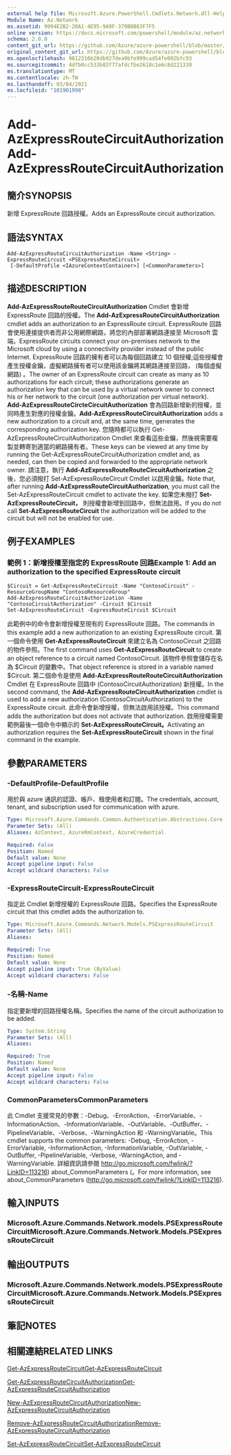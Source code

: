 ```yaml
---
external help file: Microsoft.Azure.PowerShell.Cmdlets.Network.dll-Help.xml
Module Name: Az.Network
ms.assetid: 9994E2B2-20A1-4E95-9A9F-379B8B63F7F5
online version: https://docs.microsoft.com/powershell/module/az.network/add-azexpressroutecircuitauthorization
schema: 2.0.0
content_git_url: https://github.com/Azure/azure-powershell/blob/master/src/Network/Network/help/Add-AzExpressRouteCircuitAuthorization.md
original_content_git_url: https://github.com/Azure/azure-powershell/blob/master/src/Network/Network/help/Add-AzExpressRouteCircuitAuthorization.md
ms.openlocfilehash: 9812316b20db927dea9bfe999cad54fe002bfc93
ms.sourcegitcommit: 4dfb0cc533b83f77afdcfbe2618c1e6c8d221330
ms.translationtype: MT
ms.contentlocale: zh-TW
ms.lasthandoff: 03/04/2021
ms.locfileid: "101901998"
---
```

# <span data-ttu-id="f4efe-101">Add-AzExpressRouteCircuitAuthorization</span><span class="sxs-lookup"><span data-stu-id="f4efe-101">Add-AzExpressRouteCircuitAuthorization</span></span>

## <span data-ttu-id="f4efe-102">簡介</span><span class="sxs-lookup"><span data-stu-id="f4efe-102">SYNOPSIS</span></span>
<span data-ttu-id="f4efe-103">新增 ExpressRoute 回路授權。</span><span class="sxs-lookup"><span data-stu-id="f4efe-103">Adds an ExpressRoute circuit authorization.</span></span>

## <span data-ttu-id="f4efe-104">語法</span><span class="sxs-lookup"><span data-stu-id="f4efe-104">SYNTAX</span></span>

```
Add-AzExpressRouteCircuitAuthorization -Name <String> -ExpressRouteCircuit <PSExpressRouteCircuit>
 [-DefaultProfile <IAzureContextContainer>] [<CommonParameters>]
```

## <span data-ttu-id="f4efe-105">描述</span><span class="sxs-lookup"><span data-stu-id="f4efe-105">DESCRIPTION</span></span>
<span data-ttu-id="f4efe-106">**Add-AzExpressRouteRouteCircuitAuthorization** Cmdlet 會新增 ExpressRoute 回路的授權。</span><span class="sxs-lookup"><span data-stu-id="f4efe-106">The **Add-AzExpressRouteCircuitAuthorization** cmdlet adds an authorization to an ExpressRoute circuit.</span></span> <span data-ttu-id="f4efe-107">ExpressRoute 回路會使用連接提供者而非公用網際網路，將您的內部部署網路連接至 Microsoft 雲端。</span><span class="sxs-lookup"><span data-stu-id="f4efe-107">ExpressRoute circuits connect your on-premises network to the Microsoft cloud by using a connectivity provider instead of the public Internet.</span></span> <span data-ttu-id="f4efe-108">ExpressRoute 回路的擁有者可以為每個回路建立 10 個授權;這些授權會產生授權金鑰，虛擬網路擁有者可以使用該金鑰將其網路連接至回路， (每個虛擬網路) 。</span><span class="sxs-lookup"><span data-stu-id="f4efe-108">The owner of an ExpressRoute circuit can create as many as 10 authorizations for each circuit; these authorizations generate an authorization key that can be used by a virtual network owner to connect his or her network to the circuit (one authorization per virtual network).</span></span> <span data-ttu-id="f4efe-109">**Add-AzExpressRouteCircteCircuitAuthorization** 會為回路新增新的授權，並同時產生對應的授權金鑰。</span><span class="sxs-lookup"><span data-stu-id="f4efe-109">**Add-AzExpressRouteCircuitAuthorization** adds a new authorization to a circuit and, at the same time, generates the corresponding authorization key.</span></span> <span data-ttu-id="f4efe-110">您隨時都可以執行 Get-AzExpressRouteCircuitAuthorization Cmdlet 來查看這些金鑰，然後視需要複製並轉寄到適當的網路擁有者。</span><span class="sxs-lookup"><span data-stu-id="f4efe-110">These keys can be viewed at any time by running the Get-AzExpressRouteCircuitAuthorization cmdlet and, as needed, can then be copied and forwarded to the appropriate network owner.</span></span>
<span data-ttu-id="f4efe-111">請注意，執行 **Add-AzExpressRouteRouteCircuitAuthorization** 之後，您必須撥打 Set-AzExpressRouteCircuit Cmdlet 以啟用金鑰。</span><span class="sxs-lookup"><span data-stu-id="f4efe-111">Note that, after running **Add-AzExpressRouteCircuitAuthorization**, you must call the Set-AzExpressRouteCircuit cmdlet to activate the key.</span></span> <span data-ttu-id="f4efe-112">如果您未撥打 **Set-AzExpressRouteCircuit，** 則授權會新增到回路中，但無法啟用。</span><span class="sxs-lookup"><span data-stu-id="f4efe-112">If you do not call **Set-AzExpressRouteCircuit** the authorization will be added to the circuit but will not be enabled for use.</span></span>

## <span data-ttu-id="f4efe-113">例子</span><span class="sxs-lookup"><span data-stu-id="f4efe-113">EXAMPLES</span></span>

### <span data-ttu-id="f4efe-114">範例 1：新增授權至指定的 ExpressRoute 回路</span><span class="sxs-lookup"><span data-stu-id="f4efe-114">Example 1: Add an authorization to the specified ExpressRoute circuit</span></span>
```
$Circuit = Get-AzExpressRouteCircuit -Name "ContosoCircuit" -ResourceGroupName "ContosoResourceGroup"
Add-AzExpressRouteCircuitAuthorization -Name "ContosoCircuitAuthorization" -Circuit $Circuit
Set-AzExpressRouteCircuit -ExpressRouteCircuit $Circuit
```

<span data-ttu-id="f4efe-115">此範例中的命令會新增授權至現有的 ExpressRoute 回路。</span><span class="sxs-lookup"><span data-stu-id="f4efe-115">The commands in this example add a new authorization to an existing ExpressRoute circuit.</span></span> <span data-ttu-id="f4efe-116">第一個命令使用 **Get-AzExpressRouteCircuit** 來建立名為 ContosoCircuit 之回路的物件參照。</span><span class="sxs-lookup"><span data-stu-id="f4efe-116">The first command uses **Get-AzExpressRouteCircuit** to create an object reference to a circuit named ContosoCircuit.</span></span> <span data-ttu-id="f4efe-117">該物件參照會儲存在名為 $Circuit 的變數中。</span><span class="sxs-lookup"><span data-stu-id="f4efe-117">That object reference is stored in a variable named $Circuit.</span></span>
<span data-ttu-id="f4efe-118">第二個命令是使用 **Add-AzExpressRouteRouteCircuitAuthorization** Cmdlet 在 ExpressRoute 回路中 (ContosoCircuitAuthorization) 新授權。</span><span class="sxs-lookup"><span data-stu-id="f4efe-118">In the second command, the **Add-AzExpressRouteCircuitAuthorization** cmdlet is used to add a new authorization (ContosoCircuitAuthorization) to the ExpressRoute circuit.</span></span> <span data-ttu-id="f4efe-119">此命令會新增授權，但無法啟用該授權。</span><span class="sxs-lookup"><span data-stu-id="f4efe-119">This command adds the authorization but does not activate that authorization.</span></span> <span data-ttu-id="f4efe-120">啟用授權需要範例最後一個命令中顯示的 **Set-AzExpressRouteCircuit。**</span><span class="sxs-lookup"><span data-stu-id="f4efe-120">Activating an authorization requires the **Set-AzExpressRouteCircuit** shown in the final command in the example.</span></span>

## <span data-ttu-id="f4efe-121">參數</span><span class="sxs-lookup"><span data-stu-id="f4efe-121">PARAMETERS</span></span>

### <span data-ttu-id="f4efe-122">-DefaultProfile</span><span class="sxs-lookup"><span data-stu-id="f4efe-122">-DefaultProfile</span></span>
<span data-ttu-id="f4efe-123">用於與 azure 通訊的認證、帳戶、租使用者和訂閱。</span><span class="sxs-lookup"><span data-stu-id="f4efe-123">The credentials, account, tenant, and subscription used for communication with azure.</span></span>

```yaml
Type: Microsoft.Azure.Commands.Common.Authentication.Abstractions.Core.IAzureContextContainer
Parameter Sets: (All)
Aliases: AzContext, AzureRmContext, AzureCredential

Required: False
Position: Named
Default value: None
Accept pipeline input: False
Accept wildcard characters: False
```

### <span data-ttu-id="f4efe-124">-ExpressRouteCircuit</span><span class="sxs-lookup"><span data-stu-id="f4efe-124">-ExpressRouteCircuit</span></span>
<span data-ttu-id="f4efe-125">指定此 Cmdlet 新增授權的 ExpressRoute 回路。</span><span class="sxs-lookup"><span data-stu-id="f4efe-125">Specifies the ExpressRoute circuit that this cmdlet adds the authorization to.</span></span>

```yaml
Type: Microsoft.Azure.Commands.Network.Models.PSExpressRouteCircuit
Parameter Sets: (All)
Aliases:

Required: True
Position: Named
Default value: None
Accept pipeline input: True (ByValue)
Accept wildcard characters: False
```

### <span data-ttu-id="f4efe-126">-名稱</span><span class="sxs-lookup"><span data-stu-id="f4efe-126">-Name</span></span>
<span data-ttu-id="f4efe-127">指定要新增的回路授權名稱。</span><span class="sxs-lookup"><span data-stu-id="f4efe-127">Specifies the name of the circuit authorization to be added.</span></span>

```yaml
Type: System.String
Parameter Sets: (All)
Aliases:

Required: True
Position: Named
Default value: None
Accept pipeline input: False
Accept wildcard characters: False
```

### <span data-ttu-id="f4efe-128">CommonParameters</span><span class="sxs-lookup"><span data-stu-id="f4efe-128">CommonParameters</span></span>
<span data-ttu-id="f4efe-129">此 Cmdlet 支援常見的參數：-Debug、-ErrorAction、-ErrorVariable、-InformationAction、-InformationVariable、-OutVariable、-OutBuffer、-PipelineVariable、-Verbose、-WarningAction 和 -WarningVariable。</span><span class="sxs-lookup"><span data-stu-id="f4efe-129">This cmdlet supports the common parameters: -Debug, -ErrorAction, -ErrorVariable, -InformationAction, -InformationVariable, -OutVariable, -OutBuffer, -PipelineVariable, -Verbose, -WarningAction, and -WarningVariable.</span></span> <span data-ttu-id="f4efe-130">詳細資訊請參閱 http://go.microsoft.com/fwlink/?LinkID=113216) about_CommonParameters (。</span><span class="sxs-lookup"><span data-stu-id="f4efe-130">For more information, see about_CommonParameters (http://go.microsoft.com/fwlink/?LinkID=113216).</span></span>

## <span data-ttu-id="f4efe-131">輸入</span><span class="sxs-lookup"><span data-stu-id="f4efe-131">INPUTS</span></span>

### <span data-ttu-id="f4efe-132">Microsoft.Azure.Commands.Network.models.PSExpressRouteCircuit</span><span class="sxs-lookup"><span data-stu-id="f4efe-132">Microsoft.Azure.Commands.Network.Models.PSExpressRouteCircuit</span></span>

## <span data-ttu-id="f4efe-133">輸出</span><span class="sxs-lookup"><span data-stu-id="f4efe-133">OUTPUTS</span></span>

### <span data-ttu-id="f4efe-134">Microsoft.Azure.Commands.Network.models.PSExpressRouteCircuit</span><span class="sxs-lookup"><span data-stu-id="f4efe-134">Microsoft.Azure.Commands.Network.Models.PSExpressRouteCircuit</span></span>

## <span data-ttu-id="f4efe-135">筆記</span><span class="sxs-lookup"><span data-stu-id="f4efe-135">NOTES</span></span>

## <span data-ttu-id="f4efe-136">相關連結</span><span class="sxs-lookup"><span data-stu-id="f4efe-136">RELATED LINKS</span></span>

[<span data-ttu-id="f4efe-137">Get-AzExpressRouteCircuit</span><span class="sxs-lookup"><span data-stu-id="f4efe-137">Get-AzExpressRouteCircuit</span></span>](./Get-AzExpressRouteCircuit.md)

[<span data-ttu-id="f4efe-138">Get-AzExpressRouteCircuitAuthorization</span><span class="sxs-lookup"><span data-stu-id="f4efe-138">Get-AzExpressRouteCircuitAuthorization</span></span>](./Get-AzExpressRouteCircuitAuthorization.md)

[<span data-ttu-id="f4efe-139">New-AzExpressRouteCircuitAuthorization</span><span class="sxs-lookup"><span data-stu-id="f4efe-139">New-AzExpressRouteCircuitAuthorization</span></span>](./New-AzExpressRouteCircuitAuthorization.md)

[<span data-ttu-id="f4efe-140">Remove-AzExpressRouteCircuitAuthorization</span><span class="sxs-lookup"><span data-stu-id="f4efe-140">Remove-AzExpressRouteCircuitAuthorization</span></span>](./Remove-AzExpressRouteCircuitAuthorization.md)

[<span data-ttu-id="f4efe-141">Set-AzExpressRouteCircuit</span><span class="sxs-lookup"><span data-stu-id="f4efe-141">Set-AzExpressRouteCircuit</span></span>](./Set-AzExpressRouteCircuit.md)
